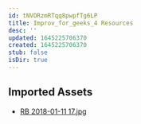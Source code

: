 ```yaml
---
id: tNVORzmRTqq8pwpfTg6LP
title: Improv_for_geeks_4 Resources
desc: ''
updated: 1645225706370
created: 1645225706370
stub: false
isDir: true
---
```

## Imported Assets
- [RB 2018-01-11 17.jpg](/assets/rb-2018-01-11-17.jpg)
